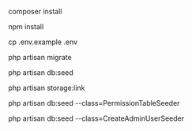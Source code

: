 composer install

npm install 

cp .env.example .env

php artisan migrate

php artisan db:seed

php artisan storage:link

php artisan db:seed --class=PermissionTableSeeder

php artisan db:seed --class=CreateAdminUserSeeder
